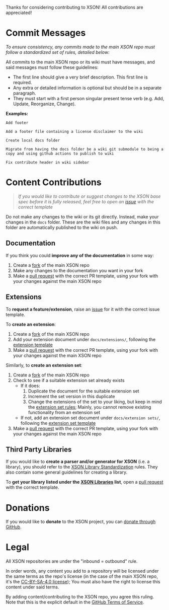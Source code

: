Thanks for considering contributing to XSON! All contributions are appreciated! 

# Commit Messages
*To ensure consistency, any commits made to the main XSON repo must follow a standardized set of rules, detailed below:*

All commits to the main XSON repo or its wiki must have messages, and said messages must follow these guidelines:

- The first line should give a very brief description. This first line is required.
- Any extra or detailed information is optional but should be in a separate paragraph.
- They must start with a first person singular present tense verb (e.g. Add, Update, Reorganize, Change).

**Examples:**

```
Add footer

Add a footer file containing a license disclaimer to the wiki
```
```
Create local docs folder

Migrate from having the docs folder be a wiki git submodule to being a copy and using github actions to publish to wiki
```
```
Fix contribute header in wiki sidebar
```

# Content Contributions
>*If you would like to contribute or suggest changes to the XSON base spec before it is fully released, 
feel free to open an [issue](../issues) with the correct template*

Do not make any changes to the wiki or its git directly. 
Instead, make your changes in the `docs` folder.
These are the wiki files and any changes in this folder are automatically published to the wiki on push.

## Documentation

If you think you could **improve any of the documentation** in some way:

1) Create a [fork](../fork) of the main XSON repo
2) Make any changes to the documentation you want in your fork
3) Make a [pull request](../pulls) with the correct PR template, using your fork with your changes against the main XSON repo

## Extensions
To **request a feature/extension**, raise an [issue](../issues) for it with the correct issue template.

To **create an extension**:

1) Create a [fork](../fork) of the main XSON repo
2) Add your extension document under `docs/extensions/`, following the [extension template](XSON-Extension-Document-Template)
3) Make a [pull request](../pulls) with the correct PR template, using your fork with your changes against the main XSON repo

Similarly, to **create an extension set**:
1) Create a [fork](../fork) of the main XSON repo
2) Check to see if a suitable extension set already exists
   - If it does:
     1) Duplicate the document for the suitable extension set
     2) Increment the set version in this duplicate
     3) Change the extensions of the set to your liking, 
        but keep in mind the [extension set rules](XSON-Base-Specification#Extension-Sets);
        Mainly, you cannot remove existing functionality from an extension set
   - If not, add an extension set document under `docs/extension sets/`, 
     following the [extension set template](XSON-Extension-Set-Document-Template)
3) Make a [pull request](../pulls) with the correct PR template, using your fork with your changes against the main XSON repo

## Third Party Libraries
If you would like to **create a parser and/or generator for XSON** (i.e. a library),
you should refer to the [XSON Library Standardization](XSON-Standardized-Libraries-List#XSON-Library-Standardization) rules.
They also contain some general guidelines for creating a library.

To **get your library listed under the [XSON Libraries](XSON-Standardized-Libraries-List) list**, 
open a [pull request](../pulls) with the correct template.

# Donations
If you would like to **donate** to the XSON project, you can [donate through GitHub](../sponsor).

# Legal

All XSON repositories are under the "inbound = outbound" rule. 

In order words, any content you add to a repository will be licensed under the same terms as the repo's license
(in the case of the main XSON repo, it's the [CC-BY-SA-4.0 license](https://github.com/xson-lang/XSON/blob/main/LICENSE.txt)); 
You must also have the right to license this content under said terms.

By adding content/contributing to the XSON repo, you agree this ruling. 
Note that this is the explicit default in the [GitHub Terms of Service](https://docs.github.com/en/site-policy/github-terms/github-terms-of-service#6-contributions-under-repository-license).